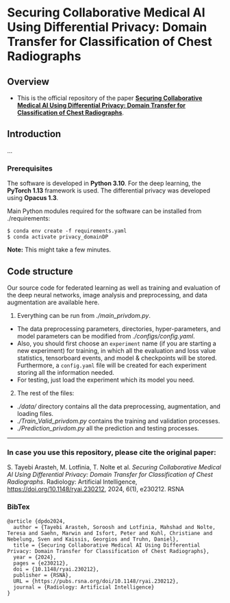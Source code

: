# Securing Collaborative Medical AI Using Differential Privacy: Domain Transfer for Classification of Chest Radiographs



Overview
------

* This is the official repository of the paper [**Securing Collaborative Medical AI Using Differential Privacy: Domain Transfer for Classification of Chest Radiographs**](https://pubs.rsna.org/doi/10.1148/ryai.230212).


Introduction
------
...

### Prerequisites

The software is developed in **Python 3.10**. For the deep learning, the **PyTorch 1.13** framework is used. The differential privacy was developed using **Opacus 1.3**.



Main Python modules required for the software can be installed from ./requirements:

```
$ conda env create -f requirements.yaml
$ conda activate privacy_domainDP
```

**Note:** This might take a few minutes.


Code structure
---

Our source code for federated learning as well as training and evaluation of the deep neural networks, image analysis and preprocessing, and data augmentation are available here.

1. Everything can be run from *./main_privdom.py*. 
* The data preprocessing parameters, directories, hyper-parameters, and model parameters can be modified from *./configs/config.yaml*.
* Also, you should first choose an `experiment` name (if you are starting a new experiment) for training, in which all the evaluation and loss value statistics, tensorboard events, and model & checkpoints will be stored. Furthermore, a `config.yaml` file will be created for each experiment storing all the information needed.
* For testing, just load the experiment which its model you need.

2. The rest of the files:
* *./data/* directory contains all the data preprocessing, augmentation, and loading files.
* *./Train_Valid_privdom.py* contains the training and validation processes.
* *./Prediction_privdom.py* all the prediction and testing processes.

------
### In case you use this repository, please cite the original paper:

S. Tayebi Arasteh, M. Lotfinia, T. Nolte et al. *Securing Collaborative Medical AI Using Differential Privacy: Domain Transfer for Classification of Chest Radiographs*. Radiology: Artificial Intelligence, https://doi.org/10.1148/ryai.230212, 2024, 6(1), e230212. RSNA

### BibTex

    @article {dpdo2024,
      author = {Tayebi Arasteh, Soroosh and Lotfinia, Mahshad and Nolte, Teresa and Saehn, Marwin and Isfort, Peter and Kuhl, Christiane and Nebelung, Sven and Kaissis, Georgios and Truhn, Daniel},
      title = {Securing Collaborative Medical AI Using Differential Privacy: Domain Transfer for Classification of Chest Radiographs},
      year = {2024},
      pages = {e230212},
      doi = {10.1148/ryai.230212},
      publisher = {RSNA},
      URL = {https://pubs.rsna.org/doi/10.1148/ryai.230212},
      journal = {Radiology: Artificial Intelligence}
    }
